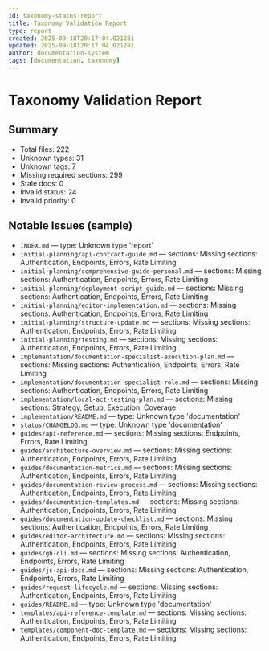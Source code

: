 ```yaml
---
id: taxonomy-status-report
title: Taxonomy Validation Report
type: report
created: 2025-09-18T20:17:04.021281
updated: 2025-09-18T20:17:04.021281
author: documentation-system
tags: [documentation, taxonomy]
---
```


# Taxonomy Validation Report

## Summary
- Total files: 222
- Unknown types: 31
- Unknown tags: 7
- Missing required sections: 299
- Stale docs: 0
- Invalid status: 24
- Invalid priority: 0

## Notable Issues (sample)
- `INDEX.md` — type: Unknown type 'report'
- `initial-planning/api-contract-guide.md` — sections: Missing sections: Authentication, Endpoints, Errors, Rate Limiting
- `initial-planning/comprehensive-guide-personal.md` — sections: Missing sections: Authentication, Endpoints, Errors, Rate Limiting
- `initial-planning/deployment-script-guide.md` — sections: Missing sections: Authentication, Endpoints, Errors, Rate Limiting
- `initial-planning/editor-implementation.md` — sections: Missing sections: Authentication, Endpoints, Errors, Rate Limiting
- `initial-planning/structure-update.md` — sections: Missing sections: Authentication, Endpoints, Errors, Rate Limiting
- `initial-planning/testing.md` — sections: Missing sections: Authentication, Endpoints, Errors, Rate Limiting
- `implementation/documentation-specialist-execution-plan.md` — sections: Missing sections: Authentication, Endpoints, Errors, Rate Limiting
- `implementation/documentation-specialist-role.md` — sections: Missing sections: Authentication, Endpoints, Errors, Rate Limiting
- `implementation/local-act-testing-plan.md` — sections: Missing sections: Strategy, Setup, Execution, Coverage
- `implementation/README.md` — type: Unknown type 'documentation'
- `status/CHANGELOG.md` — type: Unknown type 'documentation'
- `guides/api-reference.md` — sections: Missing sections: Endpoints, Errors, Rate Limiting
- `guides/architecture-overview.md` — sections: Missing sections: Authentication, Endpoints, Errors, Rate Limiting
- `guides/documentation-metrics.md` — sections: Missing sections: Authentication, Endpoints, Errors, Rate Limiting
- `guides/documentation-review-process.md` — sections: Missing sections: Authentication, Endpoints, Errors, Rate Limiting
- `guides/documentation-templates.md` — sections: Missing sections: Authentication, Endpoints, Errors, Rate Limiting
- `guides/documentation-update-checklist.md` — sections: Missing sections: Authentication, Endpoints, Errors, Rate Limiting
- `guides/editor-architecture.md` — sections: Missing sections: Authentication, Endpoints, Errors, Rate Limiting
- `guides/gh-cli.md` — sections: Missing sections: Authentication, Endpoints, Errors, Rate Limiting
- `guides/js-api-docs.md` — sections: Missing sections: Authentication, Endpoints, Errors, Rate Limiting
- `guides/request-lifecycle.md` — sections: Missing sections: Authentication, Endpoints, Errors, Rate Limiting
- `guides/README.md` — type: Unknown type 'documentation'
- `templates/api-reference-template.md` — sections: Missing sections: Authentication, Endpoints, Errors, Rate Limiting
- `templates/component-doc-template.md` — sections: Missing sections: Authentication, Endpoints, Errors, Rate Limiting
